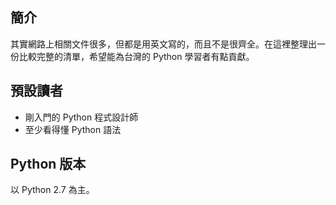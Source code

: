 ## 簡介

其實網路上相關文件很多，但都是用英文寫的，而且不是很齊全。在這裡整理出一份比較完整的清單，希望能為台灣的 Python 學習者有點貢獻。

## 預設讀者

- 剛入門的 Python 程式設計師
- 至少看得懂 Python 語法

## Python 版本

以 Python 2.7 為主。
